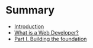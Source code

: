 # Summary

* [Introduction](README.md)
* [What is a Web Developer?](what_is_a_web_developer.md)
* [Part I. Building the foundation](part1/README.md)


